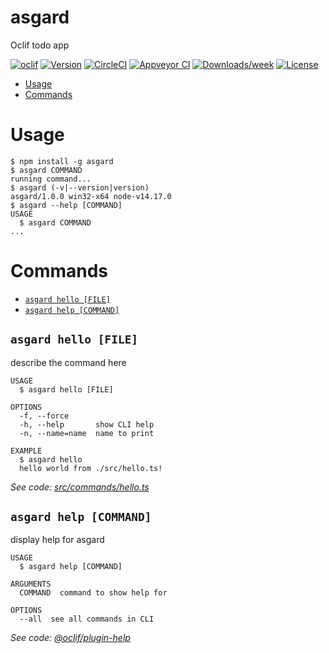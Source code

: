 asgard
======

Oclif todo app

[![oclif](https://img.shields.io/badge/cli-oclif-brightgreen.svg)](https://oclif.io)
[![Version](https://img.shields.io/npm/v/asgard.svg)](https://npmjs.org/package/asgard)
[![CircleCI](https://circleci.com/gh/MuhammadBilal7x/asgard/tree/master.svg?style=shield)](https://circleci.com/gh/MuhammadBilal7x/asgard/tree/master)
[![Appveyor CI](https://ci.appveyor.com/api/projects/status/github/MuhammadBilal7x/asgard?branch=master&svg=true)](https://ci.appveyor.com/project/MuhammadBilal7x/asgard/branch/master)
[![Downloads/week](https://img.shields.io/npm/dw/asgard.svg)](https://npmjs.org/package/asgard)
[![License](https://img.shields.io/npm/l/asgard.svg)](https://github.com/MuhammadBilal7x/asgard/blob/master/package.json)

<!-- toc -->
* [Usage](#usage)
* [Commands](#commands)
<!-- tocstop -->
# Usage
<!-- usage -->
```sh-session
$ npm install -g asgard
$ asgard COMMAND
running command...
$ asgard (-v|--version|version)
asgard/1.0.0 win32-x64 node-v14.17.0
$ asgard --help [COMMAND]
USAGE
  $ asgard COMMAND
...
```
<!-- usagestop -->
# Commands
<!-- commands -->
* [`asgard hello [FILE]`](#asgard-hello-file)
* [`asgard help [COMMAND]`](#asgard-help-command)

## `asgard hello [FILE]`

describe the command here

```
USAGE
  $ asgard hello [FILE]

OPTIONS
  -f, --force
  -h, --help       show CLI help
  -n, --name=name  name to print

EXAMPLE
  $ asgard hello
  hello world from ./src/hello.ts!
```

_See code: [src/commands/hello.ts](https://github.com/MuhammadBilal7x/asgard/blob/v1.0.0/src/commands/hello.ts)_

## `asgard help [COMMAND]`

display help for asgard

```
USAGE
  $ asgard help [COMMAND]

ARGUMENTS
  COMMAND  command to show help for

OPTIONS
  --all  see all commands in CLI
```

_See code: [@oclif/plugin-help](https://github.com/oclif/plugin-help/blob/v3.2.2/src/commands/help.ts)_
<!-- commandsstop -->
